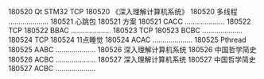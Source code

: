 180520  Qt STM32 TCP
180520  《深入理解计算机系统》
180520  多线程
....................
180521  心跳包
180521  方案
180521  CACC
....................
180522  TCP
180522  BBAC
....................
180523  TCP
180523  BCBC
....................
180524  TCP
180524  11点睡觉
180524  ACAC
....................
180525  Pthread
180525  AABC
....................
180526  深入理解计算机系统
180526  中国哲学简史
180526  ACBC
....................
180527  深入理解计算机系统
180527  中国哲学简史
180527  ACBC
....................
